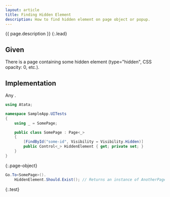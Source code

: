 ```yaml
---
layout: article
title: Finding Hidden Element
description: How to find hidden element on page object or popup.
---
```


{{ page.description }}
{:.lead}

## Given

There is a page containing some hidden element (type="hidden", CSS opacity: 0, etc.).

## Implementation

Any .

```cs
using Atata;

namespace SampleApp.UITests
{
    using _ = SomePage;

    public class SomePage : Page<_>
    {
        [FindById("some-id", Visibility = Visibility.Hidden)]
        public Control<_> HiddenElement { get; private set; }
    }
}
```
{:.page-object}

```cs
Go.To<SomePage>().
    HiddenElement.Should.Exist(); // Returns an instance of AnotherPage.
```
{:.test}